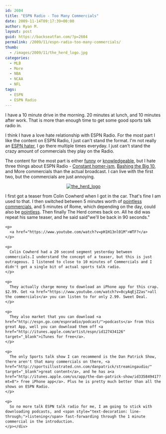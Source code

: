 ```yaml
---
id: 2604
title: "ESPN Radio - Too Many Commercials"
date: 2009-11-14T09:17:39+00:00
author: Ryan M.
layout: post
guid: https://backseatfan.com/?p=2604
permalink: /2009/11/espn-radio-too-many-commercials/
thumb:
  - /images/2009/11/the_herd_logo.jpg
categories:
  - MLB
  - More
  - NBA
  - NCAA
  - NFL
tags:
  - ESPN
  - ESPN Radio
---
```


<div class="entry">
  <p>
    I have a 10 minute drive in the morning. 20 minutes at lunch, and 10 minutes after work. That is more than enough time to get some good sports talk radio in.
  </p>

  <div>
  </div>

  <div>
  </div>

  <p>
    I think I have a love hate relationship with ESPN Radio. For the most part I like the content on ESPN Radio, I just can't stand the format. I'm not really an <a href="http://msn.foxsports.com/writer/Jay-Glazer-FOXSports.com-Senior-NFL-Writer?authorId=228">ESPN hater</a>, I go there multiple times everyday. I just can't stand the crazy amount of commercials they play on the Radio.
  </p>

  <p>
    The content for the most part is either <a href="https://www.youtube.com/watch?v=Gyhd0Q6hUlU">funny</a> or <a href="https://www.youtube.com/watch?v=ggBAo3_Zj3c">knowledgeable</a>, but I hate three things about ESPN Radio - <a href="https://www.tidefans.com/forums/football/94767-colin-cowherd-says-usc-should-ranked-above-alabama.html">Constant homer-ism</a>, <a href="https://www.cbssports.com/mcc">Bashing the Big 10</a>, and More commercials than the actual broadcast. I can live with the first two, but the commercials are just annoying.
  </p>

  <p style="text-align: center;">
    <a href="/images/2009/11/the_herd_logo.jpg"><img class="aligncenter size-full wp-image-2611" title="the_herd_logo" src="/images/2009/11/the_herd_logo.jpg" alt="the_herd_logo" width="300" height="251" srcset="/images/2009/11/the_herd_logo.jpg 500w, /images/2009/11/the_herd_logo-300x251.jpg 300w" sizes="(max-width: 300px) 100vw, 300px" /></a>
  </p>

  <p style="text-align: center;">
    <p>
      I first got a teaser from Colin Cowherd when I got in the car. That's fine I am used to that. I then switched between 5 minutes worth of <a href="https://www.youtube.com/watch?v=h05ZQ7WHw8Y">pointless commercials</a>, and 5 minutes of Rome, which depending on the day, could also be <a href="https://www.youtube.com/watch?v=ddCyLpid1Jo">pointless</a>. Then finally The Herd comes back on. All he did was repeat his same teaser, and he said said"we'll be back in 90 seconds."
    </p>

    <p>
      <a href="https://www.youtube.com/watch?v=pH1H13nl01M">WTF?</a>
    </p>

    <p>
      Colin Cowherd had a 20 second segment yesterday between commercials.I understand the concept of a teaser, but this is just outrageous. I listened to close to 10 minutes of Commercials and I didn't get a single bit of actual sports talk radio.
    </p>

    <p>
      They actually charge money to download an iPhone app for this crap. $2.99. Get <a href="https://www.youtube.com/watch?v=8cyAqEjZ2as">all the commercials</a> you can listen to for only 2.99. Sweet Deal.
    </p>

    <p>
      They also market that you can download <a href="http://espn.go.com/espnradio/podcast/">podcasts</a> from this great App, well you can download them off <a href="http://itunes.apple.com/artist/espn/id127434126" target="_blank">iTunes for free</a>.
    </p>

    <p>
      The only Sports talk show I can recommend is the Dan Patrick Show, there aren't that many commercials on there, <a href="http://sportsillustrated.cnn.com/danpatrick/streamingaudio/" target="_blank">great content</a>, and he has a<a href="http://itunes.apple.com/us/app/the-dan-patrick-show/id335849417?mt=8"> free iPhone app</a>. Plus he is pretty much better than all the shows on ESPN Radio.
    </p>

    <p>
      So no more talk ESPN talk radio for me, I am going to stick with downloading podcasts, and <span style="text-decoration: line-through;">listening</span> fast-forwarding through the 1 minute commercial in the introduction.
    </p></div>
